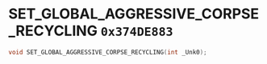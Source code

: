 # SET_GLOBAL_AGGRESSIVE_CORPSE_RECYCLING `0x374DE883`

```cpp
void SET_GLOBAL_AGGRESSIVE_CORPSE_RECYCLING(int _Unk0);
```